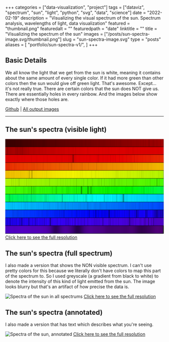 +++
categories = ["data-visualization", "project"]
tags = ["dataviz", "spectrum", "sun", "light", "python", "svg", "data", "science"]
date = "2022-02-19"
description = "Visualizing the visual spectrum of the sun. Spectrum analysis, wavelengths of light, data visualization"
featured = "thumbnail.png"
featuredalt = ""
featuredpath = "date"
linktitle = ""
title = "Visualizing the spectrum of the sun"
images = ["/posts/sun-spectra-image.svg/thumbnail.png"]
slug = "sun-spectra-image.svg"
type = "posts"
aliases = [
    "portfolio/sun-spectra-v1/",
]
+++

## Basic Details

We all know the light that we get from the sun is white, meaning it contains about the same amount of every single color. If it had more green than other colors then the sun would give off green light. That's awesome. Except... it's not really true. There are certain colors that the sun does NOT give us. There are essentially holes in every rainbow. And the images below show exactly where those holes are.

[Github](https://github.com/sudorandom/sun-fingerprint) | [All output images](https://github.com/sudorandom/sun-fingerprint/tree/main/output)

-------
## The sun's spectra (visible light)
![Spectra of the sun in visible spectrum](visible.svg "The Sun")
[Click here to see the full resolution](visible.svg)

## The sun's spectra (full spectrum)
I also made a version that shows the NON visible spectrum. I can't use pretty colors for this because we literally don't have colors to map this part of the spectrum to. So I used greyscale (a gradient from black to white) to denote the intensity of this kind of light emitted from the sun. The image looks blurry but that's an artifact of how precise the data is.

![Spectra of the sun in all spectrums](non-visible.svg "The Sun")
[Click here to see the full resolution](non-visible.svg)


## The sun's spectra (annotated)

I also made a version that has text which describes what you're seeing.

![Spectra of the sun, annotated](annotated.svg "The Sun")
[Click here to see the full resolution](annotated.svg)
